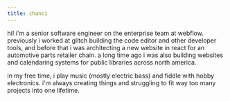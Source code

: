 ```yaml
---
title: chanci
---
```


hi! i'm a senior software engineer on the enterprise team at webflow. previously i worked at glitch building the code editor and other developer tools, and before that i was
architecting a new website in react for an automotive parts retailer chain. a long time ago i was also building websites and calendaring systems for
public libraries across north america.

in my free time, i play music (mostly electric bass) and fiddle with hobby electronics. i'm always creating
things and struggling to fit way too many projects into one lifetime.
